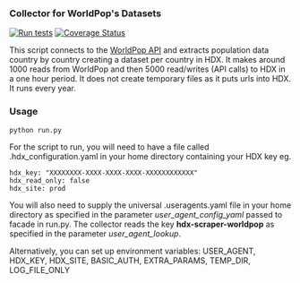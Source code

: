 ### Collector for WorldPop's Datasets
[![Run tests](https://github.com/OCHA-DAP/hdx-scraper-worldpop/actions/workflows/run-python-tests.yaml/badge.svg)](https://github.com/OCHA-DAP/hdx-scraper-worldpop/actions/workflows/run-python-tests.yaml)
[![Coverage Status](https://coveralls.io/repos/github/OCHA-DAP/hdx-scraper-worldpop/badge.svg?branch=main&ts=1)](https://coveralls.io/github/OCHA-DAP/hdx-scraper-worldpop?branch=main)

This script connects to the [WorldPop API](http://www.worldpop.org/) and extracts population data country by country creating a dataset per country in HDX. It makes around 1000 reads from WorldPop and then 5000 read/writes (API calls) to HDX in a one hour period. It does not create temporary files as it puts urls into HDX. It runs every year. 


### Usage

    python run.py

For the script to run, you will need to have a file called .hdx_configuration.yaml in your home directory containing your HDX key eg.

    hdx_key: "XXXXXXXX-XXXX-XXXX-XXXX-XXXXXXXXXXXX"
    hdx_read_only: false
    hdx_site: prod
    
You will also need to supply the universal .useragents.yaml file in your home directory as specified in the parameter *user_agent_config_yaml* passed to facade in run.py. The collector reads the key **hdx-scraper-worldpop** as specified in the parameter *user_agent_lookup*.
 
Alternatively, you can set up environment variables: USER_AGENT, HDX_KEY, HDX_SITE, BASIC_AUTH, EXTRA_PARAMS, TEMP_DIR, LOG_FILE_ONLY